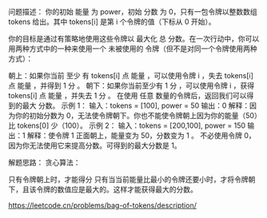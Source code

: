 问题描述：
你的初始 能量 为 power，初始 分数 为 0，只有一包令牌以整数数组 tokens 给出。其中 tokens[i] 是第 i 个令牌的值（下标从 0 开始）。

你的目标是通过有策略地使用这些令牌以 最大化 总 分数。在一次行动中，你可以用两种方式中的一种来使用一个 未被使用的 令牌（但不是对同一个令牌使用两种方式）：

朝上：如果你当前 至少 有 tokens[i] 点 能量 ，可以使用令牌 i ，失去 tokens[i] 点 能量 ，并得到 1 分 。
朝下：如果你当前至少有 1 分 ，可以使用令牌 i ，获得 tokens[i] 点 能量 ，并失去 1 分 。
在使用 任意 数量的令牌后，返回我们可以得到的最大 分数。
示例 1：
输入：tokens = [100], power = 50
输出：0
解释：因为你的初始分数为 0，无法使令牌朝下。你也不能使令牌朝上因为你的能量（50）比 tokens[0] 少（100）。
示例 2：
输入：tokens = [200,100], power = 150
输出：1
解释：使令牌 1 正面朝上，能量变为 50，分数变为 1 。
不必使用令牌 0，因为你无法使用它来提高分数。可得到的最大分数是 1。

解题思路：
贪心算法：

只有令牌朝上时，才能得分
只有当当前能量比最小的令牌还要小时，才将令牌朝下，且该令牌的数值应是最大的。这样才能获得最大的分数。

https://leetcode.cn/problems/bag-of-tokens/description/